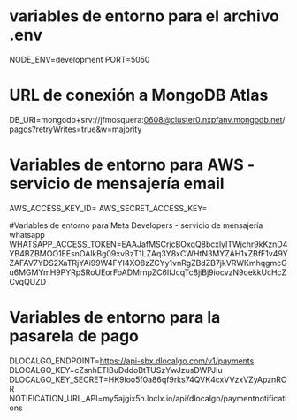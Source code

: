 # variables de entorno para el archivo .env
NODE_ENV=development
PORT=5050

# URL de conexión a MongoDB Atlas
DB_URI=mongodb+srv://jfmosquera:0608@cluster0.nxpfanv.mongodb.net/pagos?retryWrites=true&w=majority

# Variables de entorno para AWS - servicio de mensajería email
AWS_ACCESS_KEY_ID=
AWS_SECRET_ACCESS_KEY=

#Variables de entorno para Meta Developers - servicio de mensajería whatsapp
WHATSAPP_ACCESS_TOKEN=EAAJafMSCrjcBOxqQ8bcxlyITWjchr9kKznD4YB4BZBMOO1EEsnOAlkBg09xvBzT1LZAq3Y8xCWHtN3MYZAH1xZBfF1v49YZAFAV7YDS2XaTRjYAi99W4FYl4XO8zZCYy1vnRgZBdZB7jkVRWKmhqgmcGu6MGMYmH9PYRpSRoUEorFoADMrnpZC6lfJcqTc8jiBj9iocvzN9oekkUcHcZCvqQUZD

# Variables de entorno para la pasarela de pago
DLOCALGO_ENDPOINT=https://api-sbx.dlocalgo.com/v1/payments
DLOCALGO_KEY=cZsnhETIBuDddoBtTUSzYwJzusDWPJIu
DLOCALGO_KEY_SECRET=HK9loo5f0a86qf9rks74QVK4cxVVzxVZyApznROR
NOTIFICATION_URL_API=my5ajgix5h.loclx.io/api/dlocalgo/paymentnotifications